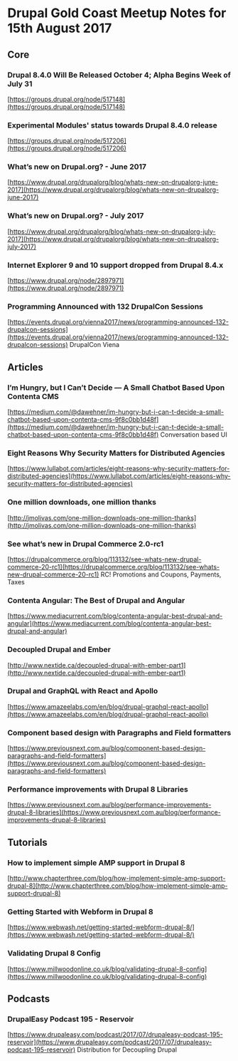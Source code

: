 # Drupal Gold Coast Meetup Notes for 15th August 2017

## Core

### Drupal 8.4.0 Will Be Released October 4; Alpha Begins Week of July 31
[https://groups.drupal.org/node/517148](https://groups.drupal.org/node/517148)

### Experimental Modules' status towards Drupal 8.4.0 release
[https://groups.drupal.org/node/517206](https://groups.drupal.org/node/517206)

### What’s new on Drupal.org? - June 2017
[https://www.drupal.org/drupalorg/blog/whats-new-on-drupalorg-june-2017](https://www.drupal.org/drupalorg/blog/whats-new-on-drupalorg-june-2017)

### What’s new on Drupal.org? - July 2017
[https://www.drupal.org/drupalorg/blog/whats-new-on-drupalorg-july-2017](https://www.drupal.org/drupalorg/blog/whats-new-on-drupalorg-july-2017)

### Internet Explorer 9 and 10 support dropped from Drupal 8.4.x
[https://www.drupal.org/node/2897971](https://www.drupal.org/node/2897971)

### Programming Announced with 132 DrupalCon Sessions
[https://events.drupal.org/vienna2017/news/programming-announced-132-drupalcon-sessions](https://events.drupal.org/vienna2017/news/programming-announced-132-drupalcon-sessions) DrupalCon Viena

## Articles

### I’m Hungry, but I Can’t Decide — A Small Chatbot Based Upon Contenta CMS
[https://medium.com/@dawehner/im-hungry-but-i-can-t-decide-a-small-chatbot-based-upon-contenta-cms-9f8c0bb1d48f](https://medium.com/@dawehner/im-hungry-but-i-can-t-decide-a-small-chatbot-based-upon-contenta-cms-9f8c0bb1d48f) Conversation based UI

### Eight Reasons Why Security Matters for Distributed Agencies
[https://www.lullabot.com/articles/eight-reasons-why-security-matters-for-distributed-agencies](https://www.lullabot.com/articles/eight-reasons-why-security-matters-for-distributed-agencies)

### One million downloads, one million thanks
[http://jmolivas.com/one-million-downloads-one-million-thanks](http://jmolivas.com/one-million-downloads-one-million-thanks)

### See what’s new in Drupal Commerce 2.0-rc1
[https://drupalcommerce.org/blog/113132/see-whats-new-drupal-commerce-20-rc1](https://drupalcommerce.org/blog/113132/see-whats-new-drupal-commerce-20-rc1) RC! Promotions and Coupons, Payments, Taxes

### Contenta Angular: The Best of Drupal and Angular
[https://www.mediacurrent.com/blog/contenta-angular-best-drupal-and-angular](https://www.mediacurrent.com/blog/contenta-angular-best-drupal-and-angular)

### Decoupled Drupal and Ember
[http://www.nextide.ca/decoupled-drupal-with-ember-part1](http://www.nextide.ca/decoupled-drupal-with-ember-part1)

### Drupal and GraphQL with React and Apollo
[https://www.amazeelabs.com/en/blog/drupal-graphql-react-apollo](https://www.amazeelabs.com/en/blog/drupal-graphql-react-apollo)

### Component based design with Paragraphs and Field formatters
[https://www.previousnext.com.au/blog/component-based-design-paragraphs-and-field-formatters](https://www.previousnext.com.au/blog/component-based-design-paragraphs-and-field-formatters)

### Performance improvements with Drupal 8 Libraries
[https://www.previousnext.com.au/blog/performance-improvements-drupal-8-libraries](https://www.previousnext.com.au/blog/performance-improvements-drupal-8-libraries)

## Tutorials

### How to implement simple AMP support in Drupal 8
[http://www.chapterthree.com/blog/how-implement-simple-amp-support-drupal-8](http://www.chapterthree.com/blog/how-implement-simple-amp-support-drupal-8)

### Getting Started with Webform in Drupal 8
[https://www.webwash.net/getting-started-webform-drupal-8/](https://www.webwash.net/getting-started-webform-drupal-8/)

### Validating Drupal 8 Config
[https://www.millwoodonline.co.uk/blog/validating-drupal-8-config](https://www.millwoodonline.co.uk/blog/validating-drupal-8-config)

## Podcasts

### DrupalEasy Podcast 195 - Reservoir
[https://www.drupaleasy.com/podcast/2017/07/drupaleasy-podcast-195-reservoir](https://www.drupaleasy.com/podcast/2017/07/drupaleasy-podcast-195-reservoir) Distribution for Decoupling Drupal
